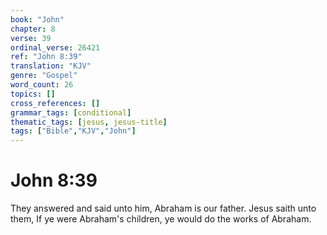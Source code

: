 ```yaml
---
book: "John"
chapter: 8
verse: 39
ordinal_verse: 26421
ref: "John 8:39"
translation: "KJV"
genre: "Gospel"
word_count: 26
topics: []
cross_references: []
grammar_tags: [conditional]
thematic_tags: [jesus, jesus-title]
tags: ["Bible","KJV","John"]
---
```


# John 8:39

They answered and said unto him, Abraham is our father. Jesus saith unto them, If ye were Abraham's children, ye would do the works of Abraham.
